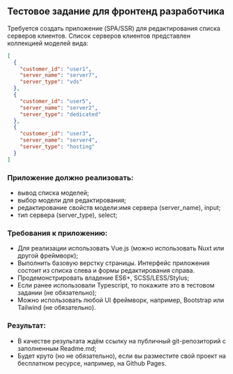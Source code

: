 ## Тестовое задание для фронтенд разработчика

Требуется создать приложение (SPA/SSR) для редактирования списка серверов клиентов. 
Список серверов клиентов представлен коллекцией моделей вида:

```json
[
  {
    "customer_id": "user1",
    "server_name": "server7",
    "server_type": "vds"
  },
  {
    "customer_id": "user5",
    "server_name": "server2",
    "server_type": "dedicated"
  },
  {
    "customer_id": "user3",
    "server_name": "server4",
    "server_type": "hosting"
  }
]
```

### Приложение должно реализовать:

* вывод списка моделей;
* выбор модели для редактирования;
* редактирование свойств модели:имя сервера (server_name), input;
* тип сервера (server_type), select;


### Требования к приложению:

* Для реализации использовать Vue.js (можно использовать Nuxt или другой фреймворк);
* Выполнить базовую верстку страницы. Интерфейс приложения состоит из списка слева и формы редактирования справа.
* Продемонстрировать владение ES6+, SCSS/LESS/Stylus;
* Если ранее использовали Typescript, то покажите это в тестовом задании (не обязательно);
* Можно использовать любой UI фреймворк, например, Bootstrap или Tailwind (не обязательно).


### Результат:

* В качестве результата ждём ссылку на публичный git-репозиторий с заполненным Readme.md;
* Будет круто (но не обязательно), если вы разместите свой проект на бесплатном ресурсе, например, на Github Pages.
